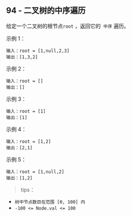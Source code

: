 ## 94 - 二叉树的中序遍历
给定一个二叉树的根节点`root` ，返回它的` 中序` 遍历。


示例 1：
```
输入：root = [1,null,2,3]
输出：[1,3,2]
```
示例 2：
```
输入：root = []
输出：[]
```
示例 3：
```
输入：root = [1]
输出：[1]
```
示例 4：
```
输入：root = [1,2]
输出：[2,1]
```
示例 5：
```
输入：root = [1,null,2]
输出：[1,2]
```

>tips：
+ `树中节点数目在范围 [0, 100] 内`
+ `-100 <= Node.val <= 100`